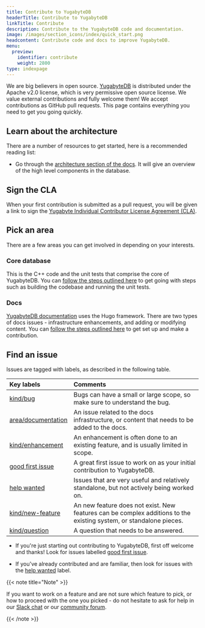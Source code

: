```yaml
---
title: Contribute to YugabyteDB
headerTitle: Contribute to YugabyteDB
linkTitle: Contribute
description: Contribute to the YugabyteDB code and documentation.
image: /images/section_icons/index/quick_start.png
headcontent: Contribute code and docs to improve YugabyteDB.
menu:
  preview:
    identifier: contribute
    weight: 2800
type: indexpage
---
```

We are big believers in open source. [YugabyteDB](https://github.com/yugabyte/yugabyte-db) is distributed under the Apache v2.0 license, which is very permissive open source license. We value external contributions and fully welcome them! We accept contributions as GitHub pull requests. This page contains everything you need to get you going quickly.

## Learn about the architecture

There are a number of resources to get started, here is a recommended reading list:

* Go through the [architecture section of the docs](../architecture/). It will give an overview of the high level components in the database.

## Sign the CLA

When your first contribution is submitted as a pull request, you will be given a link to sign the [Yugabyte Individual Contributor License Agreement (CLA)](https://cla-assistant.io/yugabyte/yugabyte-db).

## Pick an area

There are a few areas you can get involved in depending on your interests.

### Core database

This is the C++ code and the unit tests that comprise the core of YugabyteDB. You can [follow the steps outlined here](core-database/checklist/) to get going with steps such as building the codebase and running the unit tests.

### Docs

[YugabyteDB documentation](/) uses the Hugo framework. There are two types of docs issues - infrastructure enhancements, and adding or modifying content. You can [follow the steps outlined here](docs/) to get set up and make a contribution.

## Find an issue

Issues are tagged with labels, as described in the following table.

| Key labels | Comments |
| :--------- | :------- |
| [kind/bug](https://github.com/yugabyte/yugabyte-db/issues?q=is%3Aopen+is%3Aissue+label%3A%22kind%2Fbug%22+) | Bugs can have a small or large scope, so make sure to understand the bug. |
| [area/documentation](https://github.com/yugabyte/yugabyte-db/issues?q=is%3Aopen+is%3Aissue+label%3Aarea%2Fdocumentation+) | An issue related to the docs infrastructure, or content that needs to be added to the docs. |
| [kind/enhancement](https://github.com/yugabyte/yugabyte-db/issues?q=is%3Aopen+is%3Aissue+label%3Akind%2Fenhancement) | An enhancement is often done to an existing feature, and is usually limited in scope. |
| [good first issue](https://github.com/yugabyte/yugabyte-db/issues?q=is%3Aopen+is%3Aissue+label%3A%22good+first+issue%22) | A great first issue to work on as your initial contribution to YugabyteDB. |
| [help wanted](https://github.com/yugabyte/yugabyte-db/issues?q=is%3Aopen+is%3Aissue+label%3A%22help+wanted%22) | Issues that are very useful and relatively standalone, but not actively being worked on. |
| [kind/new-feature](https://github.com/yugabyte/yugabyte-db/issues?q=is%3Aopen+is%3Aissue+label%3Akind%2Fnew-feature) | An new feature does not exist. New features can be complex additions to the existing system, or standalone pieces. |
| [kind/question](https://github.com/yugabyte/yugabyte-db/issues?q=is%3Aopen+is%3Aissue+label%3Akind%2Fquestion) | A question that needs to be answered. |

* If you're just starting out contributing to YugabyteDB, first off welcome and thanks! Look for issues labelled [good first issue](https://github.com/yugabyte/yugabyte-db/issues?q=is%3Aopen+is%3Aissue+label%3A%22good+first+issue%22).

* If you've already contributed and are familiar, then look for issues with the [help wanted](https://github.com/yugabyte/yugabyte-db/issues?q=is%3Aopen+is%3Aissue+label%3A%22help+wanted%22) label.

{{< note title="Note" >}}

If you want to work on a feature and are not sure which feature to pick, or how to proceed with the one you picked - do not hesitate to ask for help in our [Slack chat]({{<slack-invite>}}) or our [community forum](https://forum.yugabyte.com/).

{{< /note >}}
